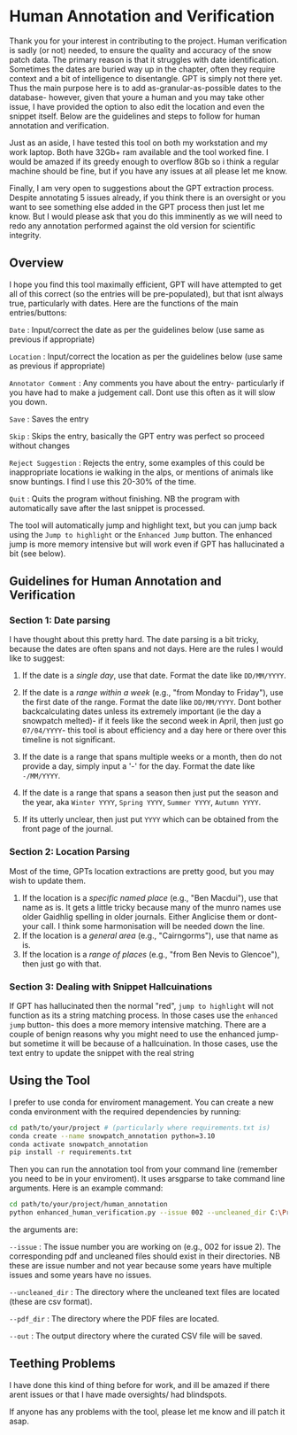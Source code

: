 # Human Annotation and Verification

Thank you for your interest in contributing to the project. Human verification is sadly (or not) needed, to ensure the quality and accuracy of the snow patch data. The primary reason is that it struggles with date identification. Sometimes the dates are buried way up in the chapter, often they require context and a bit of intelligence to disentangle. GPT is simply not there yet. Thus the main purpose here is to add as-granular-as-possible dates to the database- however, given that youre a human and you may take other issue, I have provided the option to also edit the location and even the snippet itself. Below are the guidelines and steps to follow for human annotation and verification.

Just as an aside, I have tested this tool on both my workstation and my work laptop. Both have 32Gb+ ram available and the tool worked fine. I would be amazed if its greedy enough to overflow 8Gb so i think a regular machine should be fine, but if you have any issues at all please let me know.

Finally, I am very open to suggestions about the GPT extraction process. Despite annotating 5 issues already, if you think there is an oversight or you want to see something else added in the GPT process then just let me know. But I would please ask that you do this imminently as we will need to redo any annotation performed against the old version for scientific integrity.

## Overview

I hope you find this tool maximally efficient, GPT will have attempted to get all of this correct (so the entries will be pre-populated), but that isnt always true, particularly with dates. Here are the functions of the main entries/buttons:

`Date` : Input/correct the date as per the guidelines below (use same as previous if appropriate)

`Location` : Input/correct the location as per the guidelines below (use same as previous if appropriate)

`Annotator Comment` : Any comments you have about the entry- particularly if you have had to make a judgement call. Dont use this often as it will slow you down.

`Save` : Saves the entry

`Skip` : Skips the entry, basically the GPT entry was perfect so proceed without changes

`Reject Suggestion` : Rejects the entry, some examples of this could be inappropriate locations ie walking in the alps, or mentions of animals like snow buntings. I find I use this 20-30% of the time.

`Quit` : Quits the program without finishing. NB the program with automatically save after the last snippet is processed.

The tool will automatically jump and highlight text, but you can jump back using the `Jump to highlight` or the `Enhanced Jump` button. The enhanced jump is more memory intensive but will work even if GPT has hallucinated a bit (see below).

## Guidelines for Human Annotation and Verification

### Section 1: Date parsing

I have thought about this pretty hard. The date parsing is a bit tricky, because the dates are often spans and not days.
Here are the rules I would like to suggest:

1. If the date is a *single day*, use that date. Format the date like `DD/MM/YYYY`.  
2. If the date is a *range within a week* (e.g., "from Monday to Friday"), use the first date of the range. Format the date like `DD/MM/YYYY`. Dont bother backcalculating dates unless its extremely important (ie the day a snowpatch melted)- if it feels like the second week in April, then just go `07/04/YYYY`- this tool is about efficiency and a day here or there over this timeline is not significant.

3. If the date is a range that spans multiple weeks or a month, then do not provide a day, simply input a '-' for the day. Format the date like `-/MM/YYYY`.
4. If the date is a range that spans a season then just put the season and the year, aka `Winter YYYY`, `Spring YYYY`, `Summer YYYY`, `Autumn YYYY`.
5. If its utterly unclear, then just put `YYYY` which can be obtained from the front page of the journal.

### Section 2: Location Parsing

Most of the time, GPTs location extractions are pretty good, but you may wish to update them.

1. If the location is a *specific named place* (e.g., "Ben Macdui"), use that name as is. It gets a little tricky because many of the munro names use older Gaidhlig spelling in older journals. Either Anglicise them or dont- your call. I think some harmonisation will be needed down the line.
2. If the location is a *general area* (e.g., "Cairngorms"), use that name as is.
3. If the location is a *range of places* (e.g., "from Ben Nevis to Glencoe"), then just go with that.

### Section 3: Dealing with Snippet Hallcuinations

If GPT has hallucinated then the normal "red", `jump to highlight` will not function as its a string matching process. In those cases use the `enhanced jump` button- this does a more memory intensive matching. There are a couple of benign reasons why you might need to use the enhanced jump- but sometime it will be because of a hallcuination. In those cases, use the text entry to update the snippet with the real string

## Using the Tool

I prefer to use conda for enviroment management. You can create a new conda environment with the required dependencies by running:

```bash
cd path/to/your/project # (particularly where requirements.txt is)
conda create --name snowpatch_annotation python=3.10
conda activate snowpatch_annotation
pip install -r requirements.txt
```

Then you can run the annotation tool from your command line (remember you need to be in your enviroment). It uses arsgparse to take command line arguments. Here is an example command:

```bash
cd path/to/your/project/human_annotation
python enhanced_human_verification.py --issue 002 --uncleaned_dir C:\Projects\Cairngorm_Journal_Snow_miner\human_annotation\uncleaned --pdf_dir C:\Projects\Cairngorm_Journal_Snow_miner\human_annotation\pdf --out C:\Projects\Cairngorm_Journal_Snow_miner\human_annotation\hand_curated
```

the arguments are:

`--issue` : The issue number you are working on (e.g., 002 for issue 2). The corresponding pdf and uncleaned files should exist in their directories. NB these are issue number and not year because some years have multiple issues and some years have no issues.

`--uncleaned_dir` : The directory where the uncleaned text files are located (these are csv format).

`--pdf_dir` : The directory where the PDF files are located.

`--out` : The output directory where the curated CSV file will be saved.

## Teething Problems

I have done this kind of thing before for work, and ill be amazed if there arent issues or that I have made oversights/ had blindspots. 

If anyone has any problems with the tool, please let me know and ill patch it asap.

